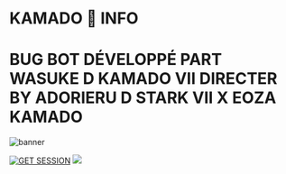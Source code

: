 # KAMADO 🐉 INFO 
# BUG BOT DÉVELOPPÉ PART WASUKE D KAMADO VII DIRECTER BY ADORIERU D STARK VII X EOZA KAMADO 

![banner](wasuke.jpg)

<a href='https://raizenbot-webpair.onrender.com' target="_blank"><img alt='GET SESSION' src='https://img.shields.io/badge/Click here to get your Session code-blue?style=for-the-badge&logo=opencv&logoColor=white'/></a> 
<a><img src='https://i.imgur.com/LyHic3i.gif'/></a>    
